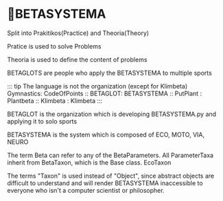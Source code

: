 # 🔷<beta>BETASYSTEMA</beta>

Split into Prakitikos(Practice) and Theoria(Theory)

Pratice is used to solve Problems

Theoria is used to define the content of problems

BETAGLOTS are people who apply the BETASYSTEMA to multiple sports

::: tip The language is not the organization (except for Klimbeta)
Gymnastics: CodeOfPoints :: BETAGLOT: BETASYSTEMA :: PutPlant : Plantbeta :: Klimbeta : Klimbeta
:::

BETAGLOT is the organization which is developing BETASYSTEMA.py and applying it to solo sports

BETASYSTEMA is the system which is composed of ECO, MOTO, VIA, NEURO

The term Beta can refer to any of the BetaParameters. All ParameterTaxa inherit from BetaTaxon, which is the Base class. EcoTaxon

The terms "Taxon" is used instead of "Object", since abstract objects are difficult to understand and will render BETASYSTEMA inaccessible to everyone who isn't a computer scientist or philosopher.